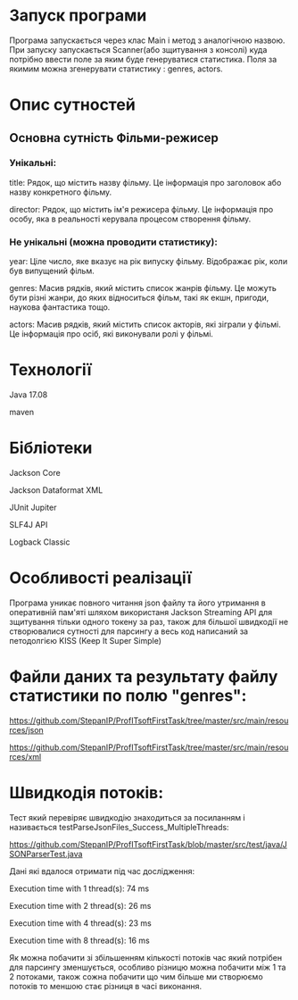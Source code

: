 # Запуск програми

Програма запускається через клас Main і метод з аналогічною назвою. При запуску запускається Scanner(або зщитування з консолі) куда потрібно ввести поле за яким буде генеруватися статистика. Поля за якимим можна згенерувати статистику : genres, actors.

# Опис сутностей
## Основна сутність Фільми-режисер

### Унікальні:
title: Рядок, що містить назву фільму. Це інформація про заголовок або назву конкретного фільму.

director: Рядок, що містить ім'я режисера фільму. Це інформація про особу, яка в реальності керувала процесом створення фільму.

### Не унікальні (можна проводити статистику):
year: Ціле число, яке вказує на рік випуску фільму. Відображає рік, коли був випущений фільм. 

genres: Масив рядків, який містить список жанрів фільму. Це можуть бути різні жанри, до яких відноситься фільм, такі як екшн, пригоди, наукова фантастика тощо.

actors: Масив рядків, який містить список акторів, які зіграли у фільмі. Це інформація про осіб, які виконували ролі у фільмі.


# Технології

Java 17.08

maven

# Бібліотеки
Jackson Core

Jackson Dataformat XML

JUnit Jupiter

SLF4J API

Logback Classic


# Особливості реалізації
Програма уникає повного читання json файлу та його утримання в оперативній пам'яті шляхом використаня Jackson Streaming API для зщитування тільки одного токену за раз, також для більшої швидкодії не створювалися сутності для парсингу а весь код написаний за петодолгією KISS (Keep It Super Simple)


# Файли даних та результату файлу статистики по полю "genres":

https://github.com/StepanIP/ProfITsoftFirstTask/tree/master/src/main/resources/json 

https://github.com/StepanIP/ProfITsoftFirstTask/tree/master/src/main/resources/xml


# Швидкодія потоків:

Тест який перевіряє швидкодію знаходиться за посиланням і називається testParseJsonFiles_Success_MultipleThreads:

https://github.com/StepanIP/ProfITsoftFirstTask/blob/master/src/test/java/JSONParserTest.java

Дані які вдалося отримати під час дослідження:

Execution time with 1 thread(s): 74 ms

Execution time with 2 thread(s): 26 ms

Execution time with 4 thread(s): 23 ms

Execution time with 8 thread(s): 16 ms

Як можна побачити зі збільшенням кількості потоків час який потрібен для парсингу зменшується, особливо різницю можна побачити між 1 та 2 потоками, також сожна побачити що чим більше ми створюємо потоків то меншою стає різниця в часі виконання.




